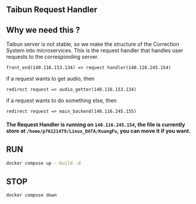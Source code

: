 Taibun Request Handler
---

## Why we need this ?
Taibun server is not stable, so we make the structure of the Correction System into microservices. This is the request handler that handles user requests to the corresponding server.
```
front_end(140.116.153.134) => request handler(140.116.245.154)
```
if a request wants to get audio, then
```
redirect request => audio_getter(140.116.153.134)
```

if a request wants to do something else, then
```
redirect request => main_backend(140.116.245.155)
```

#### The Request Handler is running on `140.116.245.154`, the file is currently store at `/home/p76121479/Linux_DATA/KuangFu`, you can move it if you want.

## RUN
```sh
docker compose up --build -d
```

## STOP
```sh
docker compose down
```